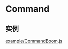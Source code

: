# Command








## 实例
[example/CommandBoom.js](https://github.com/npofsi/RMPEScript/blob/master/examples/CommandBoom.js)